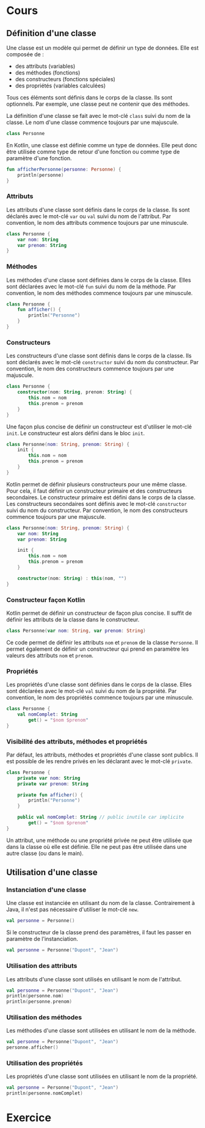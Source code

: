# Cours

## Définition d'une classe

Une classe est un modèle qui permet de définir un type de données. Elle est composée de :

- des attributs (variables)
- des méthodes (fonctions)
- des constructeurs (fonctions spéciales)
- des propriétés (variables calculées)

Tous ces éléments sont définis dans le corps de la classe. Ils sont optionnels. Par exemple, une classe peut ne contenir que des méthodes.

La définition d'une classe se fait avec le mot-clé `class` suivi du nom de la classe. Le nom d'une classe commence toujours par une majuscule.

```kotlin
class Personne
```

En Kotlin, une classe est définie comme un type de données. Elle peut donc être utilisée comme type de retour d'une fonction ou comme type de paramètre d'une fonction.

```kotlin
fun afficherPersonne(personne: Personne) {
    println(personne)
}
```

### Attributs

Les attributs d'une classe sont définis dans le corps de la classe. Ils sont déclarés avec le mot-clé `var` ou `val` suivi du nom de l'attribut. Par convention, le nom des attributs commence toujours par une minuscule.

```kotlin
class Personne {
    var nom: String
    var prenom: String
}
```

### Méthodes

Les méthodes d'une classe sont définies dans le corps de la classe. Elles sont déclarées avec le mot-clé `fun` suivi du nom de la méthode. Par convention, le nom des méthodes commence toujours par une minuscule.

```kotlin
class Personne {
    fun afficher() {
        println("Personne")
    }
}
```

### Constructeurs

Les constructeurs d'une classe sont définis dans le corps de la classe. Ils sont déclarés avec le mot-clé `constructor` suivi du nom du constructeur. Par convention, le nom des constructeurs commence toujours par une majuscule.

```kotlin
class Personne {
    constructor(nom: String, prenom: String) {
        this.nom = nom
        this.prenom = prenom
    }
}
```

Une façon plus concise de définir un constructeur est d'utiliser le mot-clé `init`. Le constructeur est alors défini dans le bloc `init`.

```kotlin
class Personne(nom: String, prenom: String) {
    init {
        this.nom = nom
        this.prenom = prenom
    }
}
```

Kotlin permet de définir plusieurs constructeurs pour une même classe. Pour cela, il faut définir un constructeur primaire et des constructeurs secondaires. Le constructeur primaire est défini dans le corps de la classe. Les constructeurs secondaires sont définis avec le mot-clé `constructor` suivi du nom du constructeur. Par convention, le nom des constructeurs commence toujours par une majuscule.

```kotlin
class Personne(nom: String, prenom: String) {
    var nom: String
    var prenom: String

    init {
        this.nom = nom
        this.prenom = prenom
    }

    constructor(nom: String) : this(nom, "")
}
```

### Constructeur façon Kotlin

Kotlin permet de définir un constructeur de façon plus concise. Il suffit de définir les attributs de la classe dans le constructeur.

```kotlin
class Personne(var nom: String, var prenom: String)
```

Ce code permet de définir les attributs `nom` et `prenom` de la classe `Personne`. Il permet également de définir un constructeur qui prend en paramètre les valeurs des attributs `nom` et `prenom`.

### Propriétés

Les propriétés d'une classe sont définies dans le corps de la classe. Elles sont déclarées avec le mot-clé `val` suivi du nom de la propriété. Par convention, le nom des propriétés commence toujours par une minuscule.

```kotlin
class Personne {
    val nomComplet: String
        get() = "$nom $prenom"
}
```

### Visibilité des attributs, méthodes et propriétés

Par défaut, les attributs, méthodes et propriétés d'une classe sont publics. Il est possible de les rendre privés en les déclarant avec le mot-clé `private`.

```kotlin
class Personne {
    private var nom: String
    private var prenom: String

    private fun afficher() {
        println("Personne")
    }

    public val nomComplet: String // public inutile car implicite
        get() = "$nom $prenom"
}
```

Un attribut, une méthode ou une propriété privée ne peut être utilisée que dans la classe où elle est définie. Elle ne peut pas être utilisée dans une autre classe (ou dans le main).

## Utilisation d'une classe

### Instanciation d'une classe

Une classe est instanciée en utilisant du nom de la classe. Contrairement à Java, il n'est pas nécessaire d'utiliser le mot-clé `new`.

```kotlin
val personne = Personne()
```

Si le constructeur de la classe prend des paramètres, il faut les passer en paramètre de l'instanciation.

```kotlin
val personne = Personne("Dupont", "Jean")
```

### Utilisation des attributs

Les attributs d'une classe sont utilisés en utilisant le nom de l'attribut.

```kotlin
val personne = Personne("Dupont", "Jean")
println(personne.nom)
println(personne.prenom)
```

### Utilisation des méthodes

Les méthodes d'une classe sont utilisées en utilisant le nom de la méthode.

```kotlin
val personne = Personne("Dupont", "Jean")
personne.afficher()
```

### Utilisation des propriétés

Les propriétés d'une classe sont utilisées en utilisant le nom de la propriété.

```kotlin
val personne = Personne("Dupont", "Jean")
println(personne.nomComplet)
```

# Exercice


